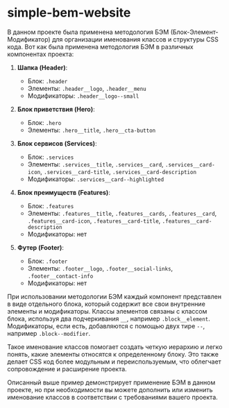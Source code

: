 # simple-bem-website
В данном проекте была применена методология БЭМ (Блок-Элемент-Модификатор) для организации именования классов и структуры CSS кода. Вот как была применена методология БЭМ в различных компонентах проекта:

1. **Шапка (Header)**:
   - Блок: `.header`
   - Элементы: `.header__logo`, `.header__menu`
   - Модификаторы: `.header__logo--small`

2. **Блок приветствия (Hero)**:
   - Блок: `.hero`
   - Элементы: `.hero__title`, `.hero__cta-button`

3. **Блок сервисов (Services)**:
   - Блок: `.services`
   - Элементы: `.services__title`, `.services__card`, `.services__card-icon`, `.services__card-title`, `.services__card-description`
   - Модификаторы: `.services__card--highlighted`

4. **Блок преимуществ (Features)**:
   - Блок: `.features`
   - Элементы: `.features__title`, `.features__cards`, `.features__card`, `.features__card-icon`, `.features__card-title`, `.features__card-description`
   - Модификаторы: нет

5. **Футер (Footer)**:
   - Блок: `.footer`
   - Элементы: `.footer__logo`, `.footer__social-links`, `.footer__contact-info`
   - Модификаторы: нет

При использовании методологии БЭМ каждый компонент представлен в виде отдельного блока, который содержит все свои внутренние элементы и модификаторы. Классы элементов связаны с классом блока, используя два подчеркивания `__`, например `.block__element`. Модификаторы, если есть, добавляются с помощью двух тире `--`, например `.block--modifier`.

Такое именование классов помогает создать четкую иерархию и легко понять, какие элементы относятся к определенному блоку. Это также делает CSS код более модульным и переиспользуемым, что облегчает сопровождение и расширение проекта.

Описанный выше пример демонстрирует применение БЭМ в данном проекте, но при необходимости вы можете дополнить или изменить именование классов в соответствии с требованиями вашего проекта.
